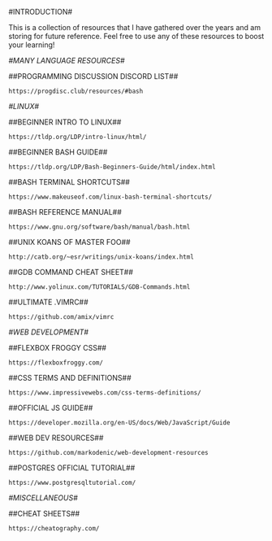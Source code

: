#INTRODUCTION#

This is a collection of resources that I have gathered over the years and am storing for future reference. Feel free to use any of these resources to boost your learning!

_#MANY LANGUAGE RESOURCES#_

##PROGRAMMING DISCUSSION DISCORD LIST##

`https://progdisc.club/resources/#bash`

_#LINUX#_

##BEGINNER INTRO TO LINUX##

`https://tldp.org/LDP/intro-linux/html/`

##BEGINNER BASH GUIDE##

`https://tldp.org/LDP/Bash-Beginners-Guide/html/index.html`

##BASH TERMINAL SHORTCUTS##

`https://www.makeuseof.com/linux-bash-terminal-shortcuts/`

##BASH REFERENCE MANUAL##

`https://www.gnu.org/software/bash/manual/bash.html`

##UNIX KOANS OF MASTER FOO##

`http://catb.org/~esr/writings/unix-koans/index.html`

##GDB COMMAND CHEAT SHEET##

`http://www.yolinux.com/TUTORIALS/GDB-Commands.html`

##ULTIMATE .VIMRC##

`https://github.com/amix/vimrc`

_#WEB DEVELOPMENT#_

##FLEXBOX FROGGY CSS##

`https://flexboxfroggy.com/`

##CSS TERMS AND DEFINITIONS##

`https://www.impressivewebs.com/css-terms-definitions/`

##OFFICIAL JS GUIDE##

`https://developer.mozilla.org/en-US/docs/Web/JavaScript/Guide`

##WEB DEV RESOURCES##

`https://github.com/markodenic/web-development-resources`

##POSTGRES OFFICIAL TUTORIAL##

`https://www.postgresqltutorial.com/`

_#MISCELLANEOUS#_

##CHEAT SHEETS##

`https://cheatography.com/`

